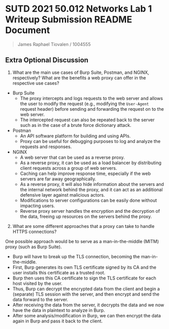 # SUTD 2021 50.012 Networks Lab 1 Writeup Submission README Document

> James Raphael Tiovalen / 1004555

## Extra Optional Discussion

1. What are the main use cases of Burp Suite, Postman, and NGINX, respectively? What are the benefits a web proxy can offer in the respective use cases?

- Burp Suite
  - The proxy intercepts and logs requests to the web server and allows the user to modify the request (e.g., modifying the `User-Agent` request header) before sending and forwarding the request on to the web server.
  - The intercepted request can also be repeated back to the server such as in the case of a brute force dictionary attack.
- Postman
  - An API software platform for building and using APIs.
  - Proxy can be useful for debugging purposes to log and analyze the requests and responses.
- NGINX
  - A web server that can be used as a reverse proxy.
  - As a reverse proxy, it can be used as a load balancer by distributing client requests across a group of web servers.
  - Caching can help improve response time, especially if the web servers are far away geographically.
  - As a reverse proxy, it will also hide information about the servers and the internal network behind the proxy, and it can act as an additional defensive layer against malicious actors.
  - Modifications to server configurations can be easily done without impacting users.
  - Reverse proxy server handles the encryption and the decryption of the data, freeing up resources on the servers behind the proxy.

2. What are some different approaches that a proxy can take to handle HTTPS connections?

One possible approach would be to serve as a man-in-the-middle (MITM) proxy (such as Burp Suite).

- Burp will have to break up the TLS connection, becoming the man-in-the-middle.
- First, Burp generates its own TLS certificate signed by its CA and the user installs this certificate as a trusted root.
- Burp then uses this CA certificate to sign the TLS certificate for each host visited by the user.
- Thus, Burp can decrypt the encrypted data from the client and begin a (separate) TLS session with the server, and then encrypt and send the data forward to the server.
- After receiving the data from the server, it decrypts the data and we now have the data in plaintext to analyze in Burp.
- After some analysis/modification in Burp, we can then encrypt the data again in Burp and pass it back to the client.
